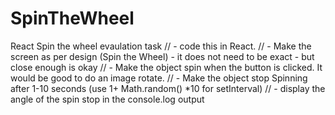 # SpinTheWheel
React Spin the wheel evaulation task
// -  code this in React.
// - Make the screen as per design (Spin the Wheel) - it does not need to be exact - but close enough is okay
// - Make the object spin when the button is clicked. It would be good to do an image rotate.
// - Make the object stop Spinning after 1-10 seconds (use  1+ Math.random() *10 for setInterval)
// - display the angle of the spin stop in the console.log output

